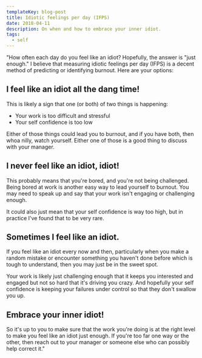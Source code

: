 ```yaml
---
templateKey: blog-post
title: Idiotic feelings per day (IFPS)
date: 2018-04-11
description: On when and how to embrace your inner idiot.
tags:
  - self
---
```


"How often each day do you feel like an idiot? Hopefully, the answer is "just enough." I believe that measuring idiotic feelings per day (IFPS) is a decent method of predicting or identifying burnout. Here are your options:

## I feel like an idiot all the dang time!

This is likely a sign that one (or both) of two things is happening:

- Your work is too difficult and stressful
- Your self confidence is too low

Either of those things could lead you to burnout, and if you have both, then whoa nilly, watch yourself. Either one of those is a good thing to discuss with your manager.

## I never feel like an idiot, idiot!

This probably means that you're bored, and you're not being challenged. Being bored at work is another easy way to lead yourself to burnout. You may need to speak up and say that your work isn't engaging or challenging enough.

It could also just mean that your self confidence is way too high, but in practice I've found that to be very rare.

## Sometimes I feel like an idiot.

If you feel like an idiot every now and then, particularly when you make a random mistake or encounter something you haven't done before which is tough to understand, then you may just be in the sweet spot. 

Your work is likely just challenging enough that it keeps you interested and engaged but not so hard that it's driving you crazy. And hopefully your self confidence is keeping your failures under control so that they don't swallow you up.

## Embrace your inner idiot!

So it's up to you to make sure that the work you're doing is at the right level to make you feel like an idiot just enough. If you're too far one way or the other, then reach out to your manager or someone else who can possibly help correct it."
